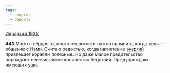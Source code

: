 ```yaml
---
tags:
  - энергия
  - радость
---
```


[Иерархия 1931г](/agni/1931)

___440___
Много твёрдости, много решимости нужно проявить, когда цель — общение с Нами. Считаю радостью, когда нагнетение [энергий](/tag/#энергия) привлекает корабли полезные. Но даже малое предательство порождает неисчислимое количество бедствий. Предупреждаю имеющих уши.   

